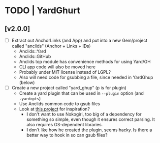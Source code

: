 # TODO | YardGhurt

## [v2.0.0]
- [ ] Extract out AnchorLinks (and App) and put into a new Gem/project called "anclids" (Anchor + Links + IDs)
    - Anclids::Yard
    - Anclids::GitHub
    - Anclids top module has convenience methods for using Yard/GH
    - CLI app code will also be moved here
    - Probably under MIT license instead of LGPL?
    - Also will need code for gsubbing a file, since needed in YardGhup (below)
- [ ] Create a new project called "yard_ghup" (p is for plugin)
    - Create a yard plugin that can be used in `--plugin` option (and `.yardopts`)
    - Use Anclids common code to gsub files
    - Look at [this project](https://github.com/haines/yard-relative_markdown_links/blob/master/lib/yard/relative_markdown_links.rb) for inspiration?
        - I don't want to use Nokogiri, too big of a dependency for something so simple, even though it ensures correct parsing. It also requires OS-dependent libraries.
        - I don't like how he created the plugin, seems hacky. Is there a better way to hook in so can gsub files?
